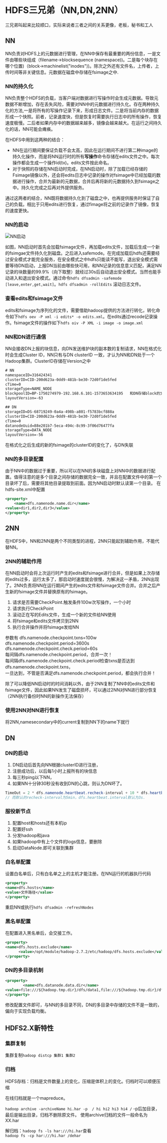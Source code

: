 # HDFS三兄弟（NN,DN,2NN）

三兄弟叫起来比较顺口，实际来说者三者之间的关系更像，老板，秘书和工人

## NN

NN负责对HDFS上的元数据进行管理，在NN中保存有最重要的两份信息，一是文件由哪些块组成（filename->blocksequence (namespace))。二是每个块存在哪个位置)（block->machinelist("inodes"))。除次之外还有文件名，上传者，上传时间等非关键信息。元数据在磁盘中存储在fsimage之中.

### NN的持久化

NN负责整个HDFS的负载，当客户端对数据进行写操作时会生成元数据。导致元数据不断增加，存在丢失风险，需要对NN中的元数据进行持久化。存在两种持久化的方法,一是将所有的写操作记录下来，形成日志文件。二是将当前内存的数据形成一个快照。前者，记录速度快，但是恢复时需要执行日志中的所有操作，恢复速度极慢。二后者如果内存中的数据越来越多，镜像会越来越大。在运行之间持久化的话，NN可能会瘫痪。

在HDFS中用到这两种的结合：

- NN在运行期间要保证负载不会太高，因此在运行期间不进行第二种image的持久化操作，而是将NN运行时的所有**写操作**命令存储在edits文件之中。每次操作都会生成一个操作id(tx)。edits文件按此命名。
- 对于快照的存储在NN启动时完成，在NN启动时，除了加载已经存储的Fsimage镜像以外，还会将edits日志中记录的操作对fsimage中已经加载的数据进行操作，合并为最新的元数据，合并后再将新的元数据持久到fsimage之中。持久化完成之后再对外提供服务。
  
通过这两者的结合，NN既将数据持久化到了磁盘之中，也再提供服务时保证了自己的负载。相比于只用edits进行恢复，通过fimage将之前的记录作了镜像，恢复的速度更快。

### NN的启动

![NN启动](start.png)

如图，NN启动时首先会加载fsimage文件，再加载edits文件，加载后生成一个新的fsimgae文件持久化到磁盘。之后进入safemode。在完成加载后hdfs还需要经过安全模式才能完全服务，在安全模式之中hdfs只能读不能写，退出安全模式需要等待DN启动，上报DN当前由哪些快可用，和NN记录的信息意义匹配，满足NN记录的块数量的99.9%（向下取整）就经过30s后自动退出安全模式。当然也能手动进入和退出安全模式。通过命令`hdfs dfsadmin -safemode [leave,enter,get,wait]`。`hdfs dfsadmin -rollEdits` 滚动日志文件。

### 查看edits和fsimage文件

edits和fsimage为序列化的文件，需要借助hadoop提供的方法进行转化，转化命令如下`hdfs oev -P xml -i edits* -o edits.xml`。在edits通过recode记录操作。fsimage文件的操作如下`hdfs oiv -P XML -i image -o image.xml`

### NN和DN进行通信

NN会接收DN上报的块信息，向DN发送维护块的副本数的复制请求，NN在格式化时会生成Cluster ID，NN只有与DN clusterID 一致，才认为NN和DN处于一个Hadoop集群。ClusterID存储在Version之中

```txt
# NN
namespaceID=316424341
clusterID=CID-200d623a-0dd9-481b-be30-72d0f1de5fed
cTime=0
storageType=NAME_NODE
blockpoolID=BP-1750274979-192.168.6.101-1573653634195   和DN存储block的文件夹名字一致
layoutVersion=-63
```

```txt
## DN
storageID=DS-68719249-0a4a-498b-a801-f5783bcf888a
clusterID=CID-200d623a-0dd9-481b-be30-72d0f1de5fed
cTime=0
datanodeUuid=88e201b7-5eca-494c-8c99-3f06d76477fa
storageType=DATA_NODE
layoutVersion=-56
```

在格式化之后生成的新的fsimage的clusterID的变化了，与DN失联

### NN的多目录配置

由于NN中的数据过于重要，所以可以在NN的多块磁盘上对NN中的数据进行配置。值得注意的是多个目录之间存储的数据完全一致，并且在配置文件中的第一个目录坏了后，需要将其他目录提取到前面。因为NN启动时默认读第一个目录。
在hdfs-site.xml中配置

```xml
<property>
    <name>dfs.namenode.name.dir</name>
<value>dir1,dir2,dir3</value>
</property>
```

## 2NN

在HDFS中，NN和2NN是两个不同类型的进程，2NN只能起到辅助作用，不能代替NN。

### 2NN的辅助作用

在NN启动时会将上次运行时产生的edits和fsimage进行合并，但是如果上次存储的edits过多，运行太多了，那启动时速度就会很慢，为解决这一矛盾，2NN出现了。2NN负责将NN在运行期间产生的edits文件和fsimage文件合并。合并之后产生新的fsimage文件并替换原有的fsimage。

1. 请求是否需要CheckPoint.触发条件100w次写操作，一个小时
2. 请求执行CheckPoint
3. 滚动正在写的Edits文件，生成一个新的文件给NN使用
4. 将fsimage和edits文件拷贝到2NN
5. 执行合并操作并将fsimage发给NN

参数有 dfs.namenode.checkpoint.txns=100w\
dfs.namenode.checkpoint.period=3600s\
dfs.namenode.checkpoint.check.period=60s\
每间隔dfs.namenode.checkpoint.period，合并一次！\
每间隔dfs.namenode.checkpoint.check.period检查txns是否达到dfs.namenode.checkpoint.txns，\
一旦达到，不管是否满足dfs.namenode.checkpoint.period，都会执行合并！

除了可以降低NN启动时的时间消耗以外，由于2NN复制了NN中的edits文件和fsimage文件，因此如果NN发生了磁盘损坏，可以通过2NN对NN进行部分恢复（2NN执行备份时NN的新操作无法保存）

### 使用2NN对NN进行恢复

将2NN,namesecondary中的current复制到NN下的name下就行

## DN

### DN的启动

1. DN启动后首先向NN根据clusterID进行注册，
2. 注册成功后，以后每1小时上报所有的块信息
3. 每三秒ping以下NN，
4. 如果NN十分钟30秒没有收到DN的心跳，则认为DN坏了。

```java
TimeOut = 2 * dfs.namenode.heartbeat.recheck-interval + 10 * dfs.heartbeat.interval，
// 而默认的recheck-interval为5min，dfs.heartbeat.interval默认为3s.
```

### 服役新节点

1. 配置host和hosts还有本机ip
2. 配置好ssh
3. 分发hadoop和java
4. 如果hadoop中有上个文件的logs信息，要删除
5. 启动DataNode.即可关联到集群

### 白名单配置

设置白名单后，只有白名单之上的主机才能注册。在NN运行的机器执行代码

```xml
<property>
<name>dfs.hosts</name>
<value>文件路径</value>
</property>
```

重启NN或执行`hdfs dfsadmin -refreshNodes`

### 黑名单配置

在配置进入黑名单后，会交接工作。

```xml
<property>
<name>dfs.hosts.exclude</name>
      <value>/opt/module/hadoop-2.7.2/etc/hadoop/dfs.hosts.exclude</value>
</property>
```

### DN的多目录机制

```xml
<property>
        <name>dfs.datanode.data.dir</name>
<value>file:///${hadoop.tmp.dir}/dfs/data1,file:///${hadoop.tmp.dir}/dfs/data2</value>
</property>
```

修改配置文件即可，与NN的多目录不同，DN的多目录中存储的文件不是一致的，偏向于实现负载均衡。

## HDFS2.X新特性

### 集群复制

集群复制`hadoop distcp 集群1 集群2`

### 归档

HDFS存档：归档是文件数量上的变化，压缩是体积上的变化。归档时可以顺便压缩

在线归档就是一个mapreduce。

`hadoop archive -archiveName hi.har -p  / hi hi2 hi3 hi4 /` -p后加目录，最后是输出目录，归档不删除原文件。
使用archive归档的文件一般命名为 XX.har

解归档：`hadoop fs -ls har:///hi.har`查看  
`hadoop fs -cp har:///hi.har /dehar`
